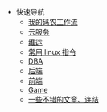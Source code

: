<!-- _navbar.md https://docsify.js.org/#/custom-navbar -->


* 快速导航
  * [我的码农工作流](/workflow/README.md)
  * [云服务](/ops/cloud/README.md)
  * [维运](/ops/README.md)
  * [常用 linux 指令](/ops/linux/command.md#command)
  * [DBA](/dba/README.md)
  * [后端](/b2e/README.md)
  * [前端](/f2e/README.md)
  * [Game](/game/README.md)
  * [一些不错的文章、连结](/workflow/links.md)
